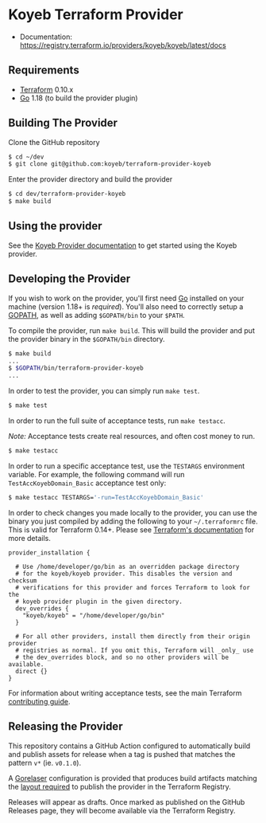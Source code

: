 Koyeb Terraform Provider
==================

- Documentation: https://registry.terraform.io/providers/koyeb/koyeb/latest/docs

Requirements
------------

-	[Terraform](https://www.terraform.io/downloads.html) 0.10.x
-	[Go](https://golang.org/doc/install) 1.18 (to build the provider plugin)

Building The Provider
---------------------

Clone the GitHub repository 

```sh
$ cd ~/dev
$ git clone git@github.com:koyeb/terraform-provider-koyeb
```

Enter the provider directory and build the provider

```sh
$ cd dev/terraform-provider-koyeb
$ make build
```

Using the provider
----------------------

See the [Koyeb Provider documentation](https://registry.terraform.io/providers/koyeb/koyeb/latest/docs) to get started using the Koyeb provider.

Developing the Provider
---------------------------

If you wish to work on the provider, you'll first need [Go](http://www.golang.org) installed on your machine (version 1.18+ is *required*). You'll also need to correctly setup a [GOPATH](http://golang.org/doc/code.html#GOPATH), as well as adding `$GOPATH/bin` to your `$PATH`.

To compile the provider, run `make build`. This will build the provider and put the provider binary in the `$GOPATH/bin` directory.

```sh
$ make build
...
$ $GOPATH/bin/terraform-provider-koyeb
...
```

In order to test the provider, you can simply run `make test`.

```sh
$ make test
```

In order to run the full suite of acceptance tests, run `make testacc`.

*Note:* Acceptance tests create real resources, and often cost money to run.

```sh
$ make testacc
```

In order to run a specific acceptance test, use the `TESTARGS` environment variable. For example, the following command will run `TestAccKoyebDomain_Basic` acceptance test only:

```sh
$ make testacc TESTARGS='-run=TestAccKoyebDomain_Basic'
```

In order to check changes you made locally to the provider, you can use the binary you just compiled by adding the following
to your `~/.terraformrc` file. This is valid for Terraform 0.14+. Please see
[Terraform's documentation](https://www.terraform.io/docs/cli/config/config-file.html#development-overrides-for-provider-developers)
for more details.

```
provider_installation {

  # Use /home/developer/go/bin as an overridden package directory
  # for the koyeb/koyeb provider. This disables the version and checksum
  # verifications for this provider and forces Terraform to look for the
  # koyeb provider plugin in the given directory.
  dev_overrides {
    "koyeb/koyeb" = "/home/developer/go/bin"
  }

  # For all other providers, install them directly from their origin provider
  # registries as normal. If you omit this, Terraform will _only_ use
  # the dev_overrides block, and so no other providers will be available.
  direct {}
}
```

For information about writing acceptance tests, see the main Terraform [contributing guide](https://github.com/hashicorp/terraform/blob/master/.github/CONTRIBUTING.md#writing-acceptance-tests).

Releasing the Provider
----------------------

This repository contains a GitHub Action configured to automatically build and
publish assets for release when a tag is pushed that matches the pattern `v*`
(ie. `v0.1.0`).

A [Gorelaser](https://goreleaser.com/) configuration is provided that produces
build artifacts matching the [layout required](https://www.terraform.io/docs/registry/providers/publishing.html#manually-preparing-a-release)
to publish the provider in the Terraform Registry.

Releases will appear as drafts. Once marked as published on the GitHub Releases page,
they will become available via the Terraform Registry.